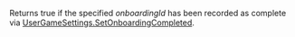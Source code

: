 Returns true if the specified _onboardingId_ has been recorded as complete via [UserGameSettings.SetOnboardingCompleted](https://developer.roblox.com/api-reference/function/UserGameSettings/SetOnboardingCompleted).
